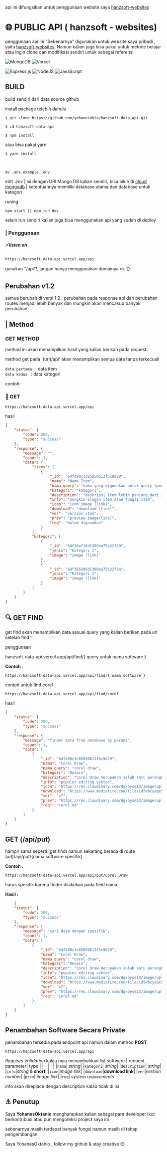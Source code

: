 <p>api ini difungsikan untuk penggunaan website saya <a href="https://github.com/yohanesokta/hanzsoft-websites">hanzsoft-websites</a></p>

# :globe_with_meridians:  PUBLIC API ( hanzsoft - websites)

penggunaan api ini "Sebenarnya" digunakan untuk website saya pribadi , yaitu <a href="https://github.com/yohanesokta/hanzsoft-websites">hanzsoft-websites</a>. Namun kalian juga bisa pakai untuk metode belajar atau ingin clone dan modifikasi sendiri untuk sebagai referensi.


![MongoDB](https://img.shields.io/badge/MongoDB-%234ea94b.svg?style=for-the-badge&logo=mongodb&logoColor=white) ![Vercel](https://img.shields.io/badge/vercel-%23000000.svg?style=for-the-badge&logo=vercel&logoColor=white)

 ![Express.js](https://img.shields.io/badge/express.js-%23404d59.svg?style=for-the-badge&logo=express&logoColor=%2361DAFB) ![NodeJS](https://img.shields.io/badge/node.js-6DA55F?style=for-the-badge&logo=node.js&logoColor=white) ![JavaScript](https://img.shields.io/badge/javascript-%23323330.svg?style=for-the-badge&logo=javascript&logoColor=%23F7DF1E)

## BUILD
build sendiri dari data source github <br>

install package telebih dahulu

    $ git clone https://github.com/yohanesokta/hanzsoft-data-api.git

    $ cd hanzsoft-data-api

    $ npm install

atau bisa pakai yarn

    $ yarn install
<br>

    mv .env.example .env

edit *.env* | isi dengan URI Mongo DB kalian sendiri, bisa bikin di <a href="https://cloud.mongodb.com/">cloud mongodb</a>
| ketentuannya memiliki database utama dan database untuk kategori

runing 

    npm start || npm run dev

selain run sendiri kalian juga bisa menggunakan api yang sudah di deploy

### | Penggunaan 

##### :zap: listen on

    https://hanzsoft-data-api.vercel.app/api

gunakan "/api"!, jangan hanya menggunakan domainya ok  :ok_hand:
## Perubahan v1.2
semua berubah di versi 1.2 , perubahan pada response api dan perubahan routes menjadi lebih banyak dan mungkin akan mencakup banyak perubahan

## | Method

### GET METHOD
method ini akan menampilkan hasil yang kalian berikan pada request

method get pada '(url)/api' akan menampilkan semua data tanpa terkecuali 

`data pertama ` : data item <br>
`data kedua `   : data kategori

contoh:

### :page_with_curl: GET

    https://hanzsoft-data-api.vercel.app/api

hasil

```json
{
    "status": {
        "code": 200,
        "type": "success"
    },
    "response": {
        "message": "",
        "count": 1,
        "data": {
            "items": [
                {
                    "_id": "64f490c3c85850613f5c9d29",
                    "nama": "Nama Item",
                    "nama_query": "nama yang digunakan untuk query (pencarian)",
                    "kategori": "kategori",
                    "description": "deskripsi item lebih panjang dari info",
                    "info": "mungkin slogan item atau fungsi item",
                    "icon": "icon image (link)",
                    "download": "download (link)",
                    "ver": "version item",
                    "prev": "preview image(link)",
                    "req": "balum digunakan"
                }
            ],
            "kategori": [
                {
                    "_id": "64f36af16d1389ea75b22f89",
                    "jenis": "Kategori 1",
                    "image": "image (link)"
                },
                {
                    "_id": "64f36b206d1389ea75b22f8a",
                    "jenis": "Kategori 2",
                    "image": "image (link)"
                }
            ]
        }
    }
}
```


## :mag: GET FIND
get find akan menampilkan data sesuai query yang kalian berikan pada url setelah find !

penggunaan

hanzsoft-data-api.vercel.app/api/find/{ query untuk nama software }

**Contoh** :
    
    https://hanzsoft-data-api.vercel.app/api/find/{ nama software }

contoh untuk find corel
    
    https://hanzsoft-data-api.vercel.app/api/find/corel



hasil

```json
{
    "status": {
        "code": 200,
        "type": "success"
    },
    "response": {
        "message": "finder data from database by params",
        "count": 1,
        "data": [
            {
                "_id": "64f490c3c85850613f5c9d29",
                "nama": "Corel Draw",
                "nama_query": "corel draw",
                "kategori": "Desain",
                "description": "Corel Draw merupakan salah satu perangkat lunak desain grafis berbasis vektor. Perangkat lunak ini biasanya digunakan oleh seorang desainer grafis untuk mengerjakan pekerjaannya memproduksi berbagai hasil desain dengan basis vektor. Berdiri sejak tahun 1985, terhitung sudah lebih dari 90 juta pengguna menggunakan Corel Draw untuk memenuhi kebutuhan desainnya",
                "info": "populer editing vektor",
                "icon": "https://res.cloudinary.com/dgxbyse13/image/upload/f_auto,q_auto,c_limit,w_200/v1/icon/corel",
                "download": "https://www.mediafire.com/file/id5wbcyaqx5fd8t/Corel_Draw_x7_hanzsoft_data.zip/file",
                "ver": "x7",
                "prev": "https://res.cloudinary.com/dgxbyse13/image/upload/f_auto,q_auto/v1/preview/corel",
                "req": "corel.md"
            }
        ]
    }
}
```

## GET (/api/put)

hampir sama seperti (get find) namun sekarang berada di route (url)/api/put/{nama software spesifik}


**Contoh :**

    https://hanzsoft-data-api.vercel.app/api/put/Corel Draw


harus spesifik karena finder dilakukan pada field nama

**Hasil :**
```json
    {
    "status": {
        "code": 200,
        "type": "success"
    },
    "response": {
        "message": "cari data dengan spesifik",
        "count": 1,
        "data": [
            {
                "_id": "64f490c3c85850613f5c9d29",
                "nama": "Corel Draw",
                "nama_query": "corel draw",
                "kategori": "Desain",
                "description": "Corel Draw merupakan salah satu perangkat lunak desain grafis berbasis vektor. Perangkat lunak ini biasanya digunakan oleh seorang desainer grafis untuk mengerjakan pekerjaannya memproduksi berbagai hasil desain dengan basis vektor. Berdiri sejak tahun 1985, terhitung sudah lebih dari 90 juta pengguna menggunakan Corel Draw untuk memenuhi kebutuhan desainnya",
                "info": "populer editing vektor",
                "icon": "https://res.cloudinary.com/dgxbyse13/image/upload/f_auto,q_auto,c_limit,w_200/v1/icon/corel",
                "download": "https://www.mediafire.com/file/id5wbcyaqx5fd8t/Corel_Draw_x7_hanzsoft_data.zip/file",
                "ver": "x7",
                "prev": "https://res.cloudinary.com/dgxbyse13/image/upload/f_auto,q_auto/v1/preview/corel",
                "req": "corel.md"
            }
        ]
    }
}
```

## Penambahan Software Secara Private

penambahan tersedia pada endpoint api namun dalam method **POST**

    https://hanzsoft-data-api.vercel.app/api
_Requires Validation_ kalau mau  menambahkan list software
| request parameter| type |
|--|--|
|`nama`| *string*|
|`kategori`| *string*|
|`description`| *string*|
|`info`|*string* & **short**|
|`icon`|*image link*|
|`download`|**download link**|
|`ver`|*version number*|
|`prev`| *image link*|
|`req`| *system requirements*

info akan direplace dengan description kalau tidak di isi

## :anchor: Penutup

Saya **YohanesOktanio** mengharapkan kalian sebagai para developer ikut berkontribusi atau pun mengoreksi project saya ini

sebenarnya masih terdapat banyak fungsi namun masih di tahap pengembangan

Saya YohanesOktanio , follow my github & stay creative :blush:







